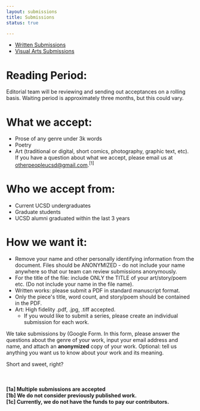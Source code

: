 ```yaml
---
layout: submissions
title: Submissions
status: true

---
```

* [Written Submissions](https://docs.google.com/forms/d/e/1FAIpQLSfzfy_KEpyS4qFiDo5VlFKet23bLjt7i_RWIoet3uvhAC8UTQ/viewform?usp=sf_link)
* [Visual Arts Submissions](https://docs.google.com/forms/d/e/1FAIpQLSfb0td_Tgq030MsCGDhKPHaOm1CeKelObgPqRVmFjtpUv9LvA/viewform?usp=sf_link)

# Reading Period:

Editorial team will be reviewing and sending out acceptances on a rolling basis. Waiting period is approximately three months, but this could vary.

# ‍What we accept:

* Prose of any genre under 3k words
* Poetry
* Art (traditional or digital, short comics, photography, graphic text, etc). ‍ If you have a question about what we accept, please email us at otherpeopleucsd@gmail.com.<sup>\[1\]</sup>

# Who we accept from:

* Current UCSD undergraduates
* Graduate students
* UCSD alumni graduated within the last 3 years‍

# How we want it:

* Remove your name and other personally identifying information from the document. Files should be ANONYMIZED - do not include your name anywhere so that our team can review submissions anonymously.
* For the title of the file: include ONLY the TITLE of your art/story/poem etc. (Do not include your name in the file name).
* Written works: please submit a PDF in standard manuscript format.
* Only the piece's title, word count, and story/poem should be contained in the PDF.
* Art: High fidelity .pdf, .jpg, .tiff accepted.
  * If you would like to submit a series, please create an individual submission for each work.

We take submissions by (Google Form. In this form, please answer the questions about the genre of your work, input your email address and name, and attach an **anonymized** copy of your work. Optional: tell us anything you want us to know about your work and its meaning.

Short and sweet, right?

<br>

#### \[1a\] Multiple submissions are accepted<br>\[1b\] We do not consider previously published work.<br>\[1c\] Currently, we do not have the funds to pay our contributors.<br>